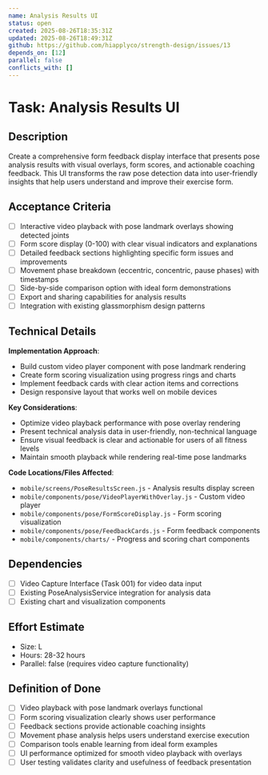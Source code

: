 ```yaml
---
name: Analysis Results UI
status: open
created: 2025-08-26T18:35:31Z
updated: 2025-08-26T18:49:31Z
github: https://github.com/hiapplyco/strength-design/issues/13
depends_on: [12]
parallel: false
conflicts_with: []
---
```


# Task: Analysis Results UI

## Description

Create a comprehensive form feedback display interface that presents pose analysis results with visual overlays, form scores, and actionable coaching feedback. This UI transforms the raw pose detection data into user-friendly insights that help users understand and improve their exercise form.

## Acceptance Criteria

- [ ] Interactive video playback with pose landmark overlays showing detected joints
- [ ] Form score display (0-100) with clear visual indicators and explanations
- [ ] Detailed feedback sections highlighting specific form issues and improvements
- [ ] Movement phase breakdown (eccentric, concentric, pause phases) with timestamps
- [ ] Side-by-side comparison option with ideal form demonstrations
- [ ] Export and sharing capabilities for analysis results
- [ ] Integration with existing glassmorphism design patterns

## Technical Details

**Implementation Approach**:
- Build custom video player component with pose landmark rendering
- Create form scoring visualization using progress rings and charts
- Implement feedback cards with clear action items and corrections
- Design responsive layout that works well on mobile devices

**Key Considerations**:
- Optimize video playback performance with pose overlay rendering
- Present technical analysis data in user-friendly, non-technical language
- Ensure visual feedback is clear and actionable for users of all fitness levels
- Maintain smooth playback while rendering real-time pose landmarks

**Code Locations/Files Affected**:
- `mobile/screens/PoseResultsScreen.js` - Analysis results display screen
- `mobile/components/pose/VideoPlayerWithOverlay.js` - Custom video player
- `mobile/components/pose/FormScoreDisplay.js` - Form scoring visualization
- `mobile/components/pose/FeedbackCards.js` - Form feedback components
- `mobile/components/charts/` - Progress and scoring chart components

## Dependencies

- [ ] Video Capture Interface (Task 001) for video data input
- [ ] Existing PoseAnalysisService integration for analysis data
- [ ] Existing chart and visualization components

## Effort Estimate

- Size: L
- Hours: 28-32 hours
- Parallel: false (requires video capture functionality)

## Definition of Done

- [ ] Video playback with pose landmark overlays functional
- [ ] Form scoring visualization clearly shows user performance
- [ ] Feedback sections provide actionable coaching insights
- [ ] Movement phase analysis helps users understand exercise execution
- [ ] Comparison tools enable learning from ideal form examples
- [ ] UI performance optimized for smooth video playback with overlays
- [ ] User testing validates clarity and usefulness of feedback presentation
